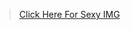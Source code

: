 <blockquote class="imgur-embed-pub" lang="en" data-id="QYsPWN8"><a href="https://i.imgur.com/QYsPWN8.jpg">Click Here For Sexy IMG</a></blockquote><script async src="//s.imgur.com/min/embed.js" charset="utf-8"></script>
